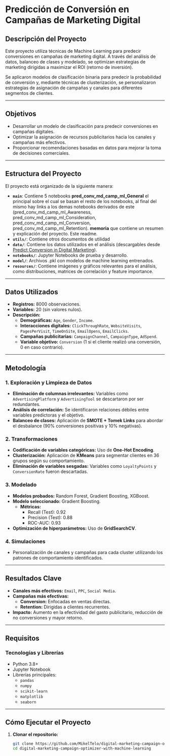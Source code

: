 # **Predicción de Conversión en Campañas de Marketing Digital**

## **Descripción del Proyecto**

Este proyecto utiliza técnicas de Machine Learning para predecir conversiones en campañas de marketing digital. A través del análisis de datos, balanceo de clases y modelado, se optimizan estrategias de marketing dirigidas a maximizar el ROI (retorno de inversión). 

Se aplicaron modelos de clasificación binaria para predecir la probabilidad de conversión y, mediante técnicas de clusterización, se personalizaron estrategias de asignación de campañas y canales para diferentes segmentos de clientes.

---

## **Objetivos**

- Desarrollar un modelo de clasificación para predecir conversiones en campañas digitales.
- Optimizar la asignación de recursos publicitarios hacia los canales y campañas más efectivos.
- Proporcionar recomendaciones basadas en datos para mejorar la toma de decisiones comerciales.

---

## **Estructura del Proyecto**

El proyecto está organizado de la siguiente manera:

- **`main`**: Contiene 5 notebooks **pred_conv_md_camp_ml_General** el principal sobre el cual se basan el resto de los notebooks, al final del mismo hay links a los demas notebooks derivados de este (pred_conv_md_camp_ml_Awareness, pred_conv_md_camp_ml_Consideration, pred_conv_md_camp_ml_Conversion, pred_conv_md_camp_ml_Retention). **memoria** que contiene un resumen y explicación del proyecto. Este readme.
- **`utils/`**: Contiene otros documentos de utilidad
- **`data/`**: Contiene los datos utilizados en el análisis (descargables desde [Predict Conversion in Digital Marketing](https://www.kaggle.com/datasets/rabieelkharoua/predict-conversion-in-digital-marketing-dataset/data)).
- **`notebooks/`**: Jupyter Notebooks de prueba y desarrollo.
- **`model/`**: Archivos .pkl con modelos de machine learning entrenados.
- **`resources/`**: Contiene imágenes y gráficos relevantes para el análisis, como distribuciones, matrices de correlación y feature importance.

---

## **Datos Utilizados**

- **Registros:** 8000 observaciones.
- **Variables:** 20 (sin valores nulos).
- **Descripción:**
  - **Demográficas:** `Age`, `Gender`, `Income`.
  - **Interacciones digitales:** `ClickThroughRate`, `WebsiteVisits`, `PagesPerVisit`, `TimeOnSite`, `EmailOpens`, `EmailClicks`.
  - **Campañas publicitarias:** `CampaignChannel`, `CampaignType`, `AdSpend`.
  - **Variable objetivo:** `Conversion` (1 si el cliente realizó una conversión, 0 en caso contrario).

---

## **Metodología**

### **1. Exploración y Limpieza de Datos**
- **Eliminación de columnas irrelevantes:** Variables como `AdvertisingPlatform` y `AdvertisingTool` se descartaron por ser redundantes.
- **Análisis de correlación:** Se identificaron relaciones débiles entre variables predictoras y el objetivo.
- **Balanceo de clases:** Aplicación de **SMOTE + Tomek Links** para abordar el desbalance (90% conversiones positivas y 10% negativas).

### **2. Transformaciones**
- **Codificación de variables categóricas:** Uso de **One-Hot Encoding**.
- **Clusterización:** Aplicación de **KMeans** para segmentar clientes en 36 grupos según su comportamiento.
- **Eliminación de variables sesgadas:** Variables como `LoyaltyPoints` y `ConversionRate` fueron descartadas.

### **3. Modelado**
- **Modelos probados:** Random Forest, Gradient Boosting, XGBoost.
- **Modelo seleccionado:** Gradient Boosting.
  - **Métricas:** 
    - Recall (Test): 0.92
    - Precision (Test): 0.88
    - ROC-AUC: 0.93
- **Optimización de hiperparámetros:** Uso de **GridSearchCV**.

### **4. Simulaciones**
- Personalización de canales y campañas para cada cluster utilizando los patrones de comportamiento identificados.

---

## **Resultados Clave**

- **Canales más efectivos:** `Email`, `PPC`, `Social Media`.
- **Campañas más efectivas:** 
  - **Conversion:** Enfocadas en ventas directas.
  - **Retention:** Dirigidas a clientes recurrentes.
- **Impacto:** Aumento en la efectividad del gasto publicitario, reducción de no conversiones y mayor retorno.

---

## **Requisitos**

### **Tecnologías y Librerías**
- Python 3.8+
- Jupyter Notebook
- Librerías principales:
  - `pandas`
  - `numpy`
  - `scikit-learn`
  - `matplotlib`
  - `seaborn`

---

## **Cómo Ejecutar el Proyecto**

1. **Clonar el repositorio:**
   ```bash
   git clone https://github.com/MikelTelo/digital-marketing-campaign-optimizer-with-machine-learning.git
   cd digital-marketing-campaign-optimizer-with-machine-learning
